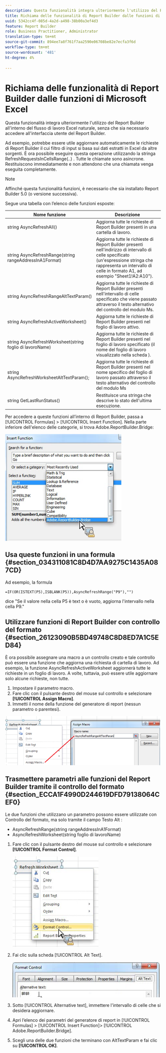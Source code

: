 ```yaml
---
description: Questa funzionalità integra ulteriormente l'utilizzo del Report Builder all'interno del flusso di lavoro Excel naturale, senza che sia necessario accedere all'interfaccia utente del Report Builder.
title: Richiama delle funzionalità di Report Builder dalle funzioni di Microsoft Excel
uuid: 5342cc4f-085d-4a2d-a498-38b00a3ef4d3
feature: Report Builder
role: Business Practitioner, Administrator
translation-type: tm+mt
source-git-commit: 894ee7a8f761f7aa2590e06708be82e7ecfa3f6d
workflow-type: tm+mt
source-wordcount: '481'
ht-degree: 4%

---
```



# Richiama delle funzionalità di Report Builder dalle funzioni di Microsoft Excel

Questa funzionalità integra ulteriormente l&#39;utilizzo del Report Builder all&#39;interno del flusso di lavoro Excel naturale, senza che sia necessario accedere all&#39;interfaccia utente del Report Builder.

Ad esempio, potrebbe essere utile aggiornare automaticamente le richieste di Report Builder il cui filtro di input si basa sui dati estratti in Excel da altre sorgenti. È ora possibile eseguire questa operazione utilizzando la stringa RefreshRequestsInCellsRange(..) . Tutte le chiamate sono asincrone. Restituiscono immediatamente e non attendono che una chiamata venga eseguita completamente.

>[!NOTE]
>
>Affinché questa funzionalità funzioni, è necessario che sia installato Report Builder 5.0 (o versione successiva).

Segue una tabella con l’elenco delle funzioni esposte:

| Nome funzione | Descrizione |
|---|---|
| string AsyncRefreshAll() | Aggiorna tutte le richieste di Report Builder presenti in una cartella di lavoro. |
| string AsyncRefreshRange(string rangeAddressInA1Format) | Aggiorna tutte le richieste di Report Builder presenti nell&#39;indirizzo di intervallo di celle specificato (un&#39;espressione stringa che rappresenta un intervallo di celle in formato A1, ad esempio &quot;Sheet1!A2:A10&quot;). |
| string AsyncRefreshRangeAltTextParam() | Aggiorna tutte le richieste di Report Builder presenti nell&#39;intervallo di celle specificato che viene passato attraverso il testo alternativo del controllo del modulo Ms. |
| string AsyncRefreshActiveWorksheet() | Aggiorna tutte le richieste di Report Builder presenti nel foglio di lavoro attivo. |
| string AsyncRefreshWorksheet(string foglio di lavoroName) | Aggiorna tutte le richieste di Report Builder presenti nel foglio di lavoro specificato (il nome del foglio di lavoro visualizzato nella scheda ). |
| string AsyncRefreshWorksheetAltTextParam(); | Aggiorna tutte le richieste di Report Builder presenti nel nome specifico del foglio di lavoro passato attraverso il testo alternativo del controllo del modulo Ms |
| string GetLastRunStatus() | Restituisce una stringa che descrive lo stato dell&#39;ultima esecuzione. |

Per accedere a queste funzioni all’interno di Report Builder, passa a [!UICONTROL Formulas] > [!UICONTROL Insert Function]. Nella parte inferiore dell&#39;elenco delle categorie, si trova Adobe.ReportBuilder.Bridge:

![](assets/arb_functions.png)

## Usa queste funzioni in una formula {#section_034311081C8D4D7AA9275C1435A087CD}

Ad esempio, la formula

```
=IF(OR(ISTEXT(P5),ISBLANK(P5)),AsyncRefreshRange("P9"),"")
```

dice &quot;Se il valore nella cella P5 è text o è vuoto, aggiorna l&#39;intervallo nella cella P9.&quot;

## Utilizzare funzioni di Report Builder con controllo del formato {#section_26123090B5BD49748C8D8ED7A1C5ED84}

È ora possibile assegnare una macro a un controllo creato e tale controllo può essere una funzione che aggiorna una richiesta di cartella di lavoro. Ad esempio, la funzione AsyncRefreshActiveWorksheet aggiornerà tutte le richieste in un foglio di lavoro. A volte, tuttavia, può essere utile aggiornare solo alcune richieste, non tutte.

1. Impostare il parametro macro.
1. Fare clic con il pulsante destro del mouse sul controllo e selezionare **[!UICONTROL Assign Macro]**.
1. Immetti il nome della funzione del generatore di report (nessun parametro o parentesi).

![](assets/assign_macro.png)

## Trasmettere parametri alle funzioni del Report Builder tramite il controllo del formato {#section_ECCA1F4990D244619DFD79138064CEF0}

Le due funzioni che utilizzano un parametro possono essere utilizzate con Controllo del formato, ma solo tramite il campo Testo Alt :

* AsyncRefreshRange(string rangeAddressInA1Format)
* AsyncRefreshWorksheet(string foglio di lavoroName)

1. Fare clic con il pulsante destro del mouse sul controllo e selezionare **[!UICONTROL Format Control]**.

   ![](assets/format_control.png)

1. Fai clic sulla scheda [!UICONTROL Alt Text].

   ![](assets/alt_text.png)

1. Sotto [!UICONTROL Alternative text], immettere l&#39;intervallo di celle che si desidera aggiornare.
1. Apri l’elenco dei parametri del generatore di report in [!UICONTROL Formulas] > [!UICONTROL Insert Function]> [!UICONTROL Adobe.ReportBuilder.Bridge].

1. Scegli una delle due funzioni che terminano con AltTextParam e fai clic su **[!UICONTROL OK]**.

